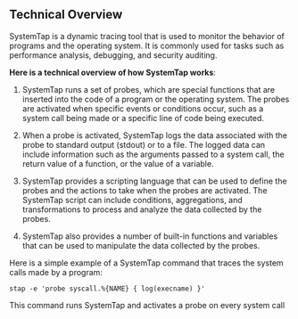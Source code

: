 ## Technical Overview

SystemTap is a dynamic tracing tool that is used to monitor the behavior of programs and the operating system. It is commonly used for tasks such as performance analysis, debugging, and security auditing.

**Here is a technical overview of how SystemTap works**:

1. SystemTap runs a set of probes, which are special functions that are inserted into the code of a program or the operating system. The probes are activated when specific events or conditions occur, such as a system call being made or a specific line of code being executed.

1. When a probe is activated, SystemTap logs the data associated with the probe to standard output (stdout) or to a file. The logged data can include information such as the arguments passed to a system call, the return value of a function, or the value of a variable.

1. SystemTap provides a scripting language that can be used to define the probes and the actions to take when the probes are activated. The SystemTap script can include conditions, aggregations, and transformations to process and analyze the data collected by the probes.

1. SystemTap also provides a number of built-in functions and variables that can be used to manipulate the data collected by the probes.

Here is a simple example of a SystemTap command that traces the system calls made by a program:

```
stap -e 'probe syscall.%{NAME} { log(execname) }'
```
This command runs SystemTap and activates a probe on every system call


